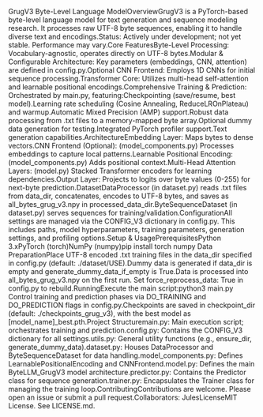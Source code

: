 GrugV3 Byte-Level Language ModelOverviewGrugV3 is a PyTorch-based byte-level language model for text generation and sequence modeling research. It processes raw UTF-8 byte sequences, enabling it to handle diverse text and encodings.Status: Actively under development; not yet stable. Performance may vary.Core FeaturesByte-Level Processing: Vocabulary-agnostic, operates directly on UTF-8 bytes.Modular & Configurable Architecture: Key parameters (embeddings, CNN, attention) are defined in config.py.Optional CNN Frontend: Employs 1D CNNs for initial sequence processing.Transformer Core: Utilizes multi-head self-attention and learnable positional encodings.Comprehensive Training & Prediction: Orchestrated by main.py, featuring:Checkpointing (save/resume, best model).Learning rate scheduling (Cosine Annealing, ReduceLROnPlateau) and warmup.Automatic Mixed Precision (AMP) support.Robust data processing from .txt files to a memory-mapped byte array.Optional dummy data generation for testing.Integrated PyTorch profiler support.Text generation capabilities.ArchitectureEmbedding Layer: Maps bytes to dense vectors.CNN Frontend (Optional): (model_components.py) Processes embeddings to capture local patterns.Learnable Positional Encoding: (model_components.py) Adds positional context.Multi-Head Attention Layers: (model.py) Stacked Transformer encoders for learning dependencies.Output Layer: Projects to logits over byte values (0-255) for next-byte prediction.DatasetDataProcessor (in dataset.py) reads .txt files from data_dir, concatenates, encodes to UTF-8 bytes, and saves as all_bytes_grug_v3.npy in processed_data_dir.ByteSequenceDataset (in dataset.py) serves sequences for training/validation.ConfigurationAll settings are managed via the CONFIG_V3 dictionary in config.py. This includes paths, model hyperparameters, training parameters, generation settings, and profiling options.Setup & UsagePrerequisitesPython 3.xPyTorch (torch)NumPy (numpy)pip install torch numpy
Data PreparationPlace UTF-8 encoded .txt training files in the data_dir specified in config.py (default: ./dataset/USE).Dummy data is generated if data_dir is empty and generate_dummy_data_if_empty is True.Data is processed into all_bytes_grug_v3.npy on the first run. Set force_reprocess_data: True in config.py to rebuild.RunningExecute the main script:python3 main.py
Control training and prediction phases via DO_TRAINING and DO_PREDICTION flags in config.py.Checkpoints are saved in checkpoint_dir (default: ./checkpoints_grug_v3), with the best model as [model_name]_best.pth.Project Structuremain.py: Main execution script; orchestrates training and prediction.config.py: Contains the CONFIG_V3 dictionary for all settings.utils.py: General utility functions (e.g., ensure_dir, generate_dummy_data).dataset.py: Houses DataProcessor and ByteSequenceDataset for data handling.model_components.py: Defines LearnablePositionalEncoding and CNNFrontend.model.py: Defines the main ByteLLM_GrugV3 model architecture.predictor.py: Contains the Predictor class for sequence generation.trainer.py: Encapsulates the Trainer class for managing the training loop.ContributingContributions are welcome. Please open an issue or submit a pull request.Collaborators: JulesLicenseMIT License. See LICENSE.md.
